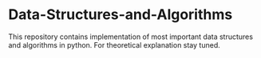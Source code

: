 # Data-Structures-and-Algorithms
This repository contains implementation of most important data structures and algorithms in python.
For theoretical explanation stay tuned.
